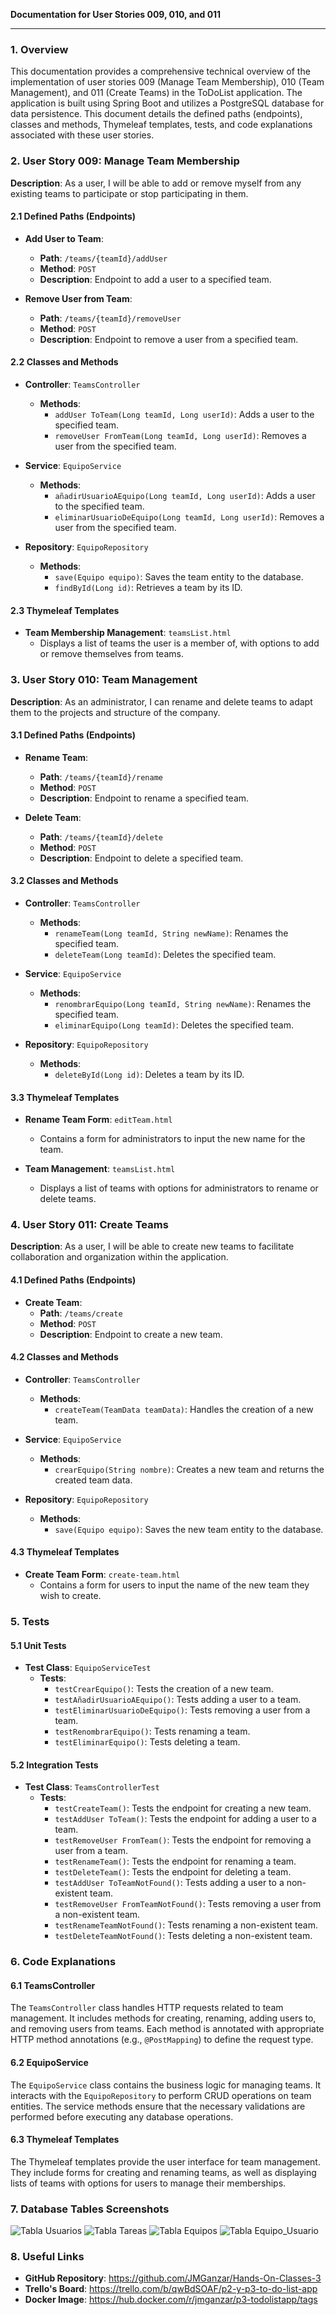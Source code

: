 **Documentation for User Stories 009, 010, and 011**

---

### 1. Overview

This documentation provides a comprehensive technical overview of the implementation of user stories 009 (Manage Team Membership), 010 (Team Management), and 011 (Create Teams) in the ToDoList application. The application is built using Spring Boot and utilizes a PostgreSQL database for data persistence. This document details the defined paths (endpoints), classes and methods, Thymeleaf templates, tests, and code explanations associated with these user stories.

### 2. User Story 009: Manage Team Membership

**Description**: As a user, I will be able to add or remove myself from any existing teams to participate or stop participating in them.

#### 2.1 Defined Paths (Endpoints)

- **Add User to Team**:
    - **Path**: `/teams/{teamId}/addUser `
    - **Method**: `POST`
    - **Description**: Endpoint to add a user to a specified team.

- **Remove User from Team**:
    - **Path**: `/teams/{teamId}/removeUser `
    - **Method**: `POST`
    - **Description**: Endpoint to remove a user from a specified team.

#### 2.2 Classes and Methods

- **Controller**: `TeamsController`
    - **Methods**:
        - `addUser ToTeam(Long teamId, Long userId)`: Adds a user to the specified team.
        - `removeUser FromTeam(Long teamId, Long userId)`: Removes a user from the specified team.

- **Service**: `EquipoService`
    - **Methods**:
        - `añadirUsuarioAEquipo(Long teamId, Long userId)`: Adds a user to the specified team.
        - `eliminarUsuarioDeEquipo(Long teamId, Long userId)`: Removes a user from the specified team.

- **Repository**: `EquipoRepository`
    - **Methods**:
        - `save(Equipo equipo)`: Saves the team entity to the database.
        - `findById(Long id)`: Retrieves a team by its ID.

#### 2.3 Thymeleaf Templates

- **Team Membership Management**: `teamsList.html`
    - Displays a list of teams the user is a member of, with options to add or remove themselves from teams.

### 3. User Story 010: Team Management

**Description**: As an administrator, I can rename and delete teams to adapt them to the projects and structure of the company.

#### 3.1 Defined Paths (Endpoints)

- **Rename Team**:
    - **Path**: `/teams/{teamId}/rename`
    - **Method**: `POST`
    - **Description**: Endpoint to rename a specified team.

- **Delete Team**:
    - **Path**: `/teams/{teamId}/delete`
    - **Method**: `POST`
    - **Description**: Endpoint to delete a specified team.

#### 3.2 Classes and Methods

- **Controller**: `TeamsController`
    - **Methods**:
        - `renameTeam(Long teamId, String newName)`: Renames the specified team.
        - `deleteTeam(Long teamId)`: Deletes the specified team.

- **Service**: `EquipoService`
    - **Methods**:
        - `renombrarEquipo(Long teamId, String newName)`: Renames the specified team.
        - `eliminarEquipo(Long teamId)`: Deletes the specified team.

- **Repository**: `EquipoRepository`
    - **Methods**:
        - `deleteById(Long id)`: Deletes a team by its ID.

#### 3.3 Thymeleaf Templates

- **Rename Team Form**: `editTeam.html`
    - Contains a form for administrators to input the new name for the team.

- **Team Management**: `teamsList.html`
    - Displays a list of teams with options for administrators to rename or delete teams.

### 4. User Story 011: Create Teams

**Description**: As a user, I will be able to create new teams to facilitate collaboration and organization within the application.

#### 4.1 Defined Paths (Endpoints)

- **Create Team**:
    - **Path**: `/teams/create`
    - **Method**: `POST`
    - **Description**: Endpoint to create a new team.

#### 4.2 Classes and Methods

- **Controller**: `TeamsController`
    - **Methods**:
        - `createTeam(TeamData teamData)`: Handles the creation of a new team.

- **Service**: `EquipoService`
    - **Methods**:
        - `crearEquipo(String nombre)`: Creates a new team and returns the created team data.

- **Repository**: `EquipoRepository`
    - **Methods**:
        - `save(Equipo equipo)`: Saves the new team entity to the database.

#### 4.3 Thymeleaf Templates

- **Create Team Form**: `create-team.html`
    - Contains a form for users to input the name of the new team they wish to create.

### 5. Tests

#### 5.1 Unit Tests

- **Test Class**: `EquipoServiceTest`
    - **Tests**:
        - `testCrearEquipo()`: Tests the creation of a new team.
        - `testAñadirUsuarioAEquipo()`: Tests adding a user to a team.
        - `testEliminarUsuarioDeEquipo()`: Tests removing a user from a team.
        - `testRenombrarEquipo()`: Tests renaming a team.
        - `testEliminarEquipo()`: Tests deleting a team.

#### 5.2 Integration Tests

- **Test Class**: `TeamsControllerTest`
    - **Tests**:
        - `testCreateTeam()`: Tests the endpoint for creating a new team.
        - `testAddUser ToTeam()`: Tests the endpoint for adding a user to a team.
        - `testRemoveUser FromTeam()`: Tests the endpoint for removing a user from a team.
        - `testRenameTeam()`: Tests the endpoint for renaming a team.
        - `testDeleteTeam()`: Tests the endpoint for deleting a team.
        - `testAddUser ToTeamNotFound()`: Tests adding a user to a non-existent team.
        - `testRemoveUser FromTeamNotFound()`: Tests removing a user from a non-existent team.
        - `testRenameTeamNotFound()`: Tests renaming a non-existent team.
        - `testDeleteTeamNotFound()`: Tests deleting a non-existent team.

### 6. Code Explanations

#### 6.1 TeamsController

The `TeamsController` class handles HTTP requests related to team management. It includes methods for creating, renaming, adding users to, and removing users from teams. Each method is annotated with appropriate HTTP method annotations (e.g., `@PostMapping`) to define the request type.

#### 6.2 EquipoService

The `EquipoService` class contains the business logic for managing teams. It interacts with the `EquipoRepository` to perform CRUD operations on team entities. The service methods ensure that the necessary validations are performed before executing any database operations.

#### 6.3 Thymeleaf Templates

The Thymeleaf templates provide the user interface for team management. They include forms for creating and renaming teams, as well as displaying lists of teams with options for users to manage their memberships.

### 7. Database Tables Screenshots

![Tabla Usuarios](assets/Captura_Tabla_Usuarios.png)
![Tabla Tareas](assets/Captura_Tabla_Tareas.png)
![Tabla Equipos](assets/Captura_Tabla_Equipos.png)
![Tabla Equipo_Usuario](assets/Captura_Tabla_Equipo_usuario.png)

### 8. Useful Links

- **GitHub Repository**: https://github.com/JMGanzar/Hands-On-Classes-3
- **Trello's Board**: https://trello.com/b/qwBdSOAF/p2-y-p3-to-do-list-app
- **Docker Image**: https://hub.docker.com/r/jmganzar/p3-todolistapp/tags